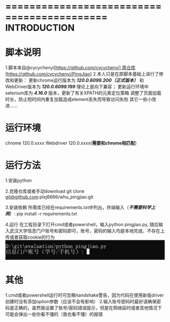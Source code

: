 ===========================================
INTRODUCTION
===========================================

# 脚本说明
1.脚本来自@cycychenyi[https://github.com/cycychenyi],原仓库[https://github.com/cycychenyi/PingJiao]
2.本人只是在原脚本基础上进行了修改和更新：
    更新chrome运行版本为 ***120.0.6099.200（正式版本）*** 和WebDriver版本为 ***120.0.6099.199***
    理论上是向下兼容；
    更新运行环境中selenium库为 ***4.16.0*** 版本，更新了有关XPATH的元素定位策略
    调整了页面加载时长，防止短时间内重复加载造成element丢失而导致访问失败
    其它一些小改进......

# 运行环境
chrome 120.0.xxxx 
Webdriver 120.0.xxxx(**需要和chrome相匹配**)

# 运行方法
1.安装python

2.克隆仓库或者手动download
git clone git@github.com:plxj6666/whu_pingjiao.git

3.安装依赖
所需库已经在requirements.txt中列出，终端输入（***不需要科学上网***）:
pip install -r requirements.txt

4.运行
在工程目录下打开cmd或者powershell，输入python pingjiao.py, 随后输入武汉大学信息门户账号和密码即可，账号，密码的输入均是本地完成，不存在上传或者获取cookie的行为
![Alt text](./evaluation/image/image-1.png)

# 其他
1.cmd或者powershell运行时可忽略handshake警告，因为代码在使用新版driver创建时没有添加option参数（应该不会有影响）
2.输入账号密码时最好请确保密码是正确的，虽然我设置了账号/密码错误提示，但是在网络延时或者其他情况下可能会弹出一些你看不懂的（我也看不懂）的报错